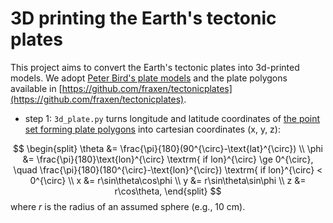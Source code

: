 # 3D printing the Earth's tectonic plates

This project aims to convert the Earth's tectonic plates into 3d-printed models. We adopt [Peter Bird's plate models](https://doi.org/10.1029/2001GC000252) and the plate polygons available in [https://github.com/fraxen/tectonicplates](https://github.com/fraxen/tectonicplates).

- step 1: `3d_plate.py` turns longitude and latitude coordinates of [the point set forming plate polygons](https://github.com/fraxen/tectonicplates/blob/master/original/PB2002_plates.dig.txt) into cartesian coordinates (x, y, z):

$$
\begin{split}
\theta &= \frac{\pi}{180}(90^{\circ}-\text{lat}^{\circ}) \\
\phi   &= \frac{\pi}{180}\text{lon}^{\circ} \textrm{ if lon}^{\circ} \ge 0^{\circ}, \quad \frac{\pi}{180}(180^{\circ}-\text{lon}^{\circ}) \textrm{ if lon}^{\circ} < 0^{\circ} \\
x &= r\sin\theta\cos\phi \\
y &= r\sin\theta\sin\phi \\
z &= r\cos\theta,
\end{split}
$$
where $r$ is the radius of an assumed sphere (e.g., 10 cm).
